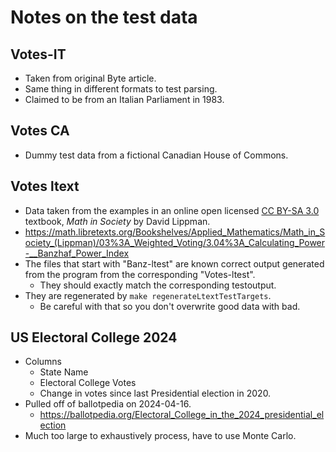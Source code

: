 Notes on the test data
=======================

Votes-IT
---------
- Taken from original Byte article.
- Same thing in different formats to test parsing.
- Claimed to be from an Italian Parliament in 1983.

Votes CA
---------
- Dummy test data from a fictional Canadian House of Commons.

Votes ltext
------------
- Data taken from the examples in an online open licensed [CC BY-SA 3.0](https://creativecommons.org/licenses/by-sa/3.0/) textbook, *Math in Society* by David Lippman.
- https://math.libretexts.org/Bookshelves/Applied_Mathematics/Math_in_Society_(Lippman)/03%3A_Weighted_Voting/3.04%3A_Calculating_Power-__Banzhaf_Power_Index
- The files that start with "Banz-ltest" are known correct output generated from the program from the corresponding "Votes-ltest". 
	- They should exactly match the corresponding testoutput.
- They are regenerated by `make regenerateLtextTestTargets`.
	- Be careful with that so you don't overwrite good data with bad.

US Electoral College 2024
--------------------------
- Columns
	- State Name
	- Electoral College Votes
	- Change in votes since last Presidential election in 2020.
- Pulled off of ballotpedia on 2024-04-16.
	- https://ballotpedia.org/Electoral_College_in_the_2024_presidential_election
- Much too large to exhaustively process, have to use Monte Carlo.

